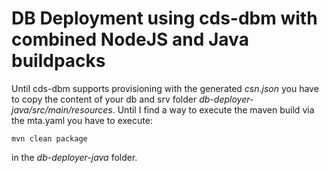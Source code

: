 # DB Deployment using cds-dbm with combined NodeJS and Java buildpacks

Until cds-dbm supports provisioning with the generated *csn.json* you have to copy the content of your db and srv folder *db-deployer-java/src/main/resources*. Until I find a way to execute the maven build via the mta.yaml you have to execute:

```
mvn clean package
```

in the *db-deployer-java* folder.
